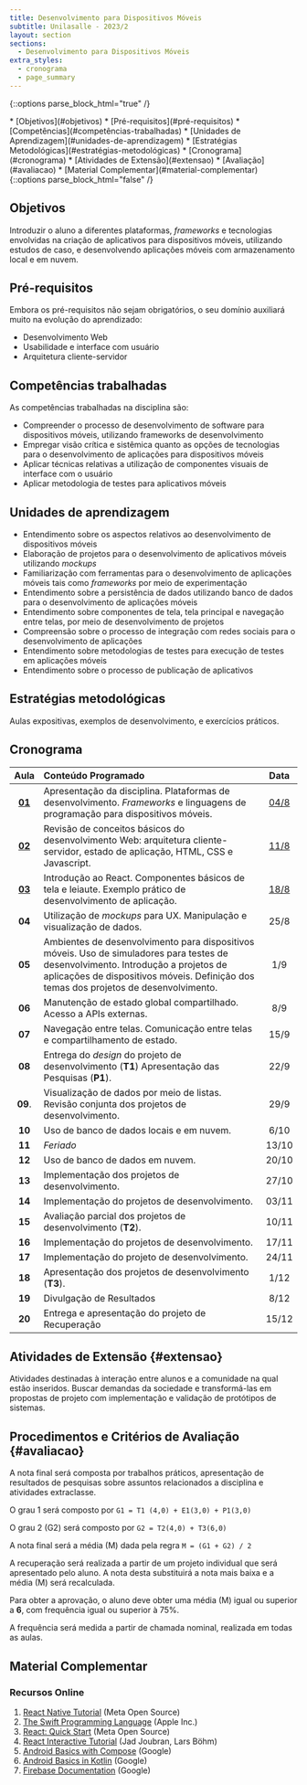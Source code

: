 ```yaml
---
title: Desenvolvimento para Dispositivos Móveis
subtitle: Unilasalle - 2023/2
layout: section
sections:
  - Desenvolvimento para Dispositivos Móveis
extra_styles:
  - cronograma
  - page_summary
---
```

{::options parse_block_html="true" /}
<div id="page_summary">
* [Objetivos](#objetivos)
* [Pré-requisitos](#pré-requisitos)
* [Competências](#competências-trabalhadas)
* [Unidades de Aprendizagem](#unidades-de-aprendizagem)
* [Estratégias Metodológicas](#estratégias-metodológicas)
* [Cronograma](#cronograma) 
* [Atividades de Extensão](#extensao)
* [Avaliação](#avaliacao)
* [Material Complementar](#material-complementar)
</div>
{::options parse_block_html="false" /}

## Objetivos

Introduzir o aluno a diferentes plataformas, _frameworks_ e tecnologias envolvidas na criação de aplicativos para dispositivos móveis, utilizando estudos de caso, e desenvolvendo aplicações móveis com armazenamento local e em nuvem.


## Pré-requisitos

Embora os pré-requisitos não sejam obrigatórios, o seu domínio auxiliará muito na evolução do aprendizado:

* Desenvolvimento Web
* Usabilidade e interface com usuário
* Arquitetura cliente-servidor


## Competências trabalhadas

As competências trabalhadas na disciplina são:

* Compreender o processo de desenvolvimento de software para dispositivos móveis, utilizando frameworks de desenvolvimento
* Empregar visão crítica e sistêmica quanto as opções de tecnologias para o desenvolvimento de aplicações para dispositivos móveis
* Aplicar técnicas relativas a utilização de componentes visuais de interface com o usuário
* Aplicar metodologia de testes para aplicativos móveis


## Unidades de aprendizagem

* Entendimento sobre os aspectos relativos ao desenvolvimento de dispositivos móveis
* Elaboração de projetos para o desenvolvimento de aplicativos móveis utilizando _mockups_
* Familiarização com ferramentas para o desenvolvimento de aplicações móveis tais como _frameworks_ por meio de experimentação
* Entendimento sobre a persistência de dados utilizando banco de dados para o desenvolvimento de aplicações móveis
* Entendimento sobre componentes de tela, tela principal e navegação entre telas, por meio de desenvolvimento de projetos
* Compreensão sobre o processo de integração com redes sociais para o desenvolvimento de aplicações
* Entendimento sobre metodologias de testes para execução de testes em aplicações móveis
* Entendimento sobre o processo de publicação de aplicativos


## Estratégias metodológicas

Aulas expositivas, exemplos de desenvolvimento, e exercícios práticos.

## Cronograma

| Aula | Conteúdo Programado | Data |
| :--: | :------------------ | :--: |
| [**01**](lectures/mobile/lecture-01) | Apresentação da disciplina. Plataformas de desenvolvimento. _Frameworks_ e linguagens de programação para dispositivos móveis. | [04/8](lectures/mobile/lecture-01) |
| [**02**](lectures/mobile/lecture-02) | Revisão de conceitos básicos do desenvolvimento Web: arquitetura cliente-servidor, estado de aplicação, HTML, CSS e Javascript. | [11/8](lectures/mobile/lecture-02) |
| [**03**](lectures/mobile/lecture-03) | Introdução ao React. Componentes básicos de tela e leiaute. Exemplo prático de desenvolvimento de aplicação. | [18/8](lectures/mobile/lecture-03) |
| **04** | Utilização de _mockups_ para UX. Manipulação e visualização de dados. | 25/8 |
| **05** | Ambientes de desenvolvimento para dispositivos móveis. Uso de simuladores para testes de desenvolvimento. Introdução a projetos de aplicações de dispositivos móveis. Definição dos temas dos projetos de desenvolvimento. | 1/9 |
| **06** | Manutenção de estado global compartilhado. Acesso a APIs externas. | 8/9 |
| **07** | Navegação entre telas. Comunicação entre telas e compartilhamento de estado. | 15/9 |
| **08** | Entrega do _design_ do projeto de desenvolvimento (**T1**) Apresentação das Pesquisas (**P1**). | 22/9 |
| **09**. | Visualização de dados por meio de listas. Revisão conjunta dos projetos de desenvolvimento. | 29/9 |
| **10** | Uso de banco de dados locais e em nuvem. | 6/10 |
| **11** | _Feriado_ | 13/10 |
| **12** | Uso de banco de dados em nuvem. | 20/10 |
| **13** | Implementação dos projetos de desenvolvimento. | 27/10 |  
| **14** | Implementação do projetos de desenvolvimento. | 03/11 |
| **15** | Avaliação parcial dos projetos de desenvolvimento (**T2**). | 10/11 |
| **16** | Implementação do projetos de desenvolvimento. | 17/11 |
| **17** | Implementação do projeto de desenvolvimento. | 24/11 |
| **18** | Apresentação dos projetos de desenvolvimento (**T3**). | 1/12 |
| **19** | Divulgação de Resultados | 8/12 |
| **20** | Entrega e apresentação do projeto de Recuperação | 15/12 |


## Atividades de Extensão {#extensao}

Atividades destinadas à interação entre alunos e a comunidade na qual estão inseridos. Buscar demandas da sociedade e transformá-las em propostas de projeto com implementação e validação de protótipos de sistemas.


## Procedimentos e Critérios de Avaliação {#avaliacao}

A nota final será composta por trabalhos práticos, apresentação de resultados de pesquisas sobre assuntos relacionados a disciplina e atividades extraclasse.

O grau 1 será composto por `G1 = T1 (4,0) + E1(3,0) + P1(3,0)`

O grau 2 (G2) será composto por `G2 = T2(4,0) + T3(6,0)`

A nota final será a média (M) dada pela regra `M = (G1 + G2) / 2`

A recuperação será realizada a partir de um projeto individual que será apresentado pelo aluno. A nota desta substituirá a nota mais baixa e a média (M) será recalculada.

Para obter a aprovação, o aluno deve obter uma média (M) igual ou superior a **6**, com frequência igual ou superior à 75%.

A frequência será medida a partir de chamada nominal, realizada em todas as aulas.


## Material Complementar

### Recursos Online

1. [React Native Tutorial](https://reactnative.dev/docs/tutorial) (Meta Open Source)
2. [The Swift Programming Language](https://docs.swift.org/swift-book/documentation/the-swift-programming-language/) (Apple Inc.)
3. [React: Quick Start](https://react.dev/learn) (Meta Open Source)
4. [React Interactive Tutorial](https://react-tutorial.app/) (Jad Joubran, Lars Böhm)
5. [Android Basics with Compose](https://developer.android.com/courses/android-basics-compose/course) (Google)
6. [Android Basics in Kotlin](https://developer.android.com/courses/android-basics-kotlin/course) (Google)
7. [Firebase Documentation](https://firebase.google.com/docs/) (Google)
